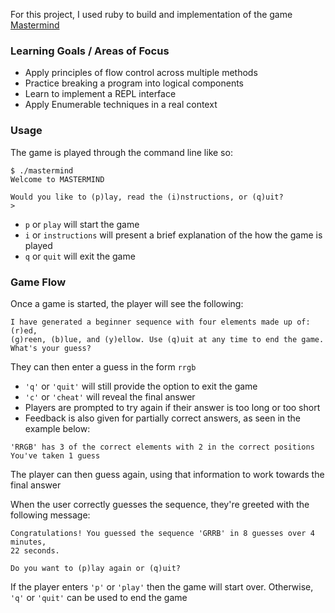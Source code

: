 For this project, I used ruby to build and implementation of the game [Mastermind](https://en.wikipedia.org/wiki/Mastermind_%28board_game%29)

### Learning Goals / Areas of Focus

* Apply principles of flow control across multiple methods
* Practice breaking a program into logical components
* Learn to implement a REPL interface
* Apply Enumerable techniques in a real context

### Usage

The game is played through the command line like so:
```
$ ./mastermind
Welcome to MASTERMIND

Would you like to (p)lay, read the (i)nstructions, or (q)uit?
>
```

* `p` or `play` will start the game
* `i` or `instructions` will present a brief explanation of the how the game is played
* `q` or `quit` will exit the game

### Game Flow

Once a game is started, the player will see the following:
```
I have generated a beginner sequence with four elements made up of: (r)ed,
(g)reen, (b)lue, and (y)ellow. Use (q)uit at any time to end the game.
What's your guess?
```

They can then enter a guess in the form `rrgb`

* `'q'` or `'quit'` will still provide the option to exit the game
* `'c'` or `'cheat'` will reveal the final answer
* Players are prompted to try again if their answer is too long or too short
* Feedback is also given for partially correct answers, as seen in the example below:

```
'RRGB' has 3 of the correct elements with 2 in the correct positions
You've taken 1 guess
```

The player can then guess again, using that information to work towards the final answer

When the user correctly guesses the sequence, they're greeted with the following message:

```
Congratulations! You guessed the sequence 'GRRB' in 8 guesses over 4 minutes,
22 seconds.

Do you want to (p)lay again or (q)uit?
```

If the player enters `'p'` or `'play'` then the game will start over. Otherwise, `'q'` or `'quit'` can be used to end the game
